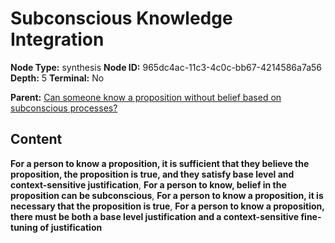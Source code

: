 # Subconscious Knowledge Integration

**Node Type:** synthesis
**Node ID:** 965dc4ac-11c3-4c0c-bb67-4214586a7a56
**Depth:** 5
**Terminal:** No

**Parent:** [Can someone know a proposition without belief based on subconscious processes?](can-someone-know-a-proposition-without-belief-based-on-subconscious-processes-antithesis-6ad37971-9e6a-4be4-a20b-7f2845bc1457.md)

## Content

**For a person to know a proposition, it is sufficient that they believe the proposition, the proposition is true, and they satisfy base level and context-sensitive justification**, **For a person to know, belief in the proposition can be subconscious**, **For a person to know a proposition, it is necessary that the proposition is true**, **For a person to know a proposition, there must be both a base level justification and a context-sensitive fine-tuning of justification**
